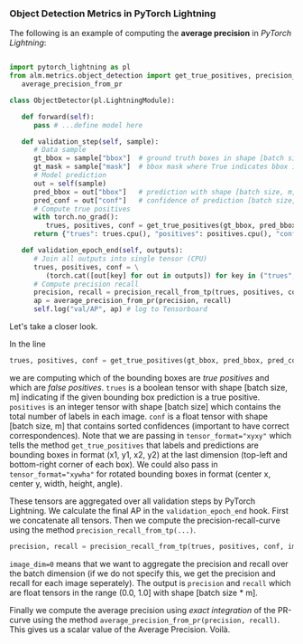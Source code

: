 ### Object Detection Metrics in PyTorch Lightning

The following is an example of computing the **average precision** in _PyTorch Lightning_:

```python

import pytorch_lightning as pl
from alm.metrics.object_detection import get_true_positives, precision_recall_from_tp, \
   average_precision_from_pr

class ObjectDetector(pl.LightningModule):

   def forward(self):
      pass # ...define model here

   def validation_step(self, sample):
      # Data sample
      gt_bbox = sample["bbox"]  # ground truth boxes in shape [batch size, n, 4]
      gt_mask = sample["mask"]  # bbox mask where True indicates bbox is valid [batch size, n]
      # Model prediction
      out = self(sample)
      pred_bbox = out["bbox"]   # prediction with shape [batch size, m, 4]
      pred_conf = out["conf"]   # confidence of prediction [batch size, m]
      # Compute true positives
      with torch.no_grad():
         trues, positives, conf = get_true_positives(gt_bbox, pred_bbox, pred_conf, gt_mask, tensor_format="xyxy")
      return {"trues": trues.cpu(), "positives": positives.cpu(), "conf": conf.cpu()}

   def validation_epoch_end(self, outputs):
      # Join all outputs into single tensor (CPU)
      trues, positives, conf = \
         (torch.cat([out[key] for out in outputs]) for key in ("trues", "positives", "conf"))
      # Compute precision recall
      precision, recall = precision_recall_from_tp(trues, positives, conf, image_dim=0)
      ap = average_precision_from_pr(precision, recall)
      self.log("val/AP", ap) # log to Tensorboard

```

Let's take a closer look.

In the line

```python
trues, positives, conf = get_true_positives(gt_bbox, pred_bbox, pred_conf, gt_mask, tensor_format="xyxy")
```

we are computing which of the bounding boxes are _true positives_ and which are _false positives_. `trues` is a boolean tensor with shape [batch size, m] indicating if the given bounding box prediction is a true positive. `positives` is an integer tensor with shape [batch size] which contains the total number of labels in each image. `conf` is a float tensor with shape [batch size, m] that contains sorted confidences (important to have correct correspondences). Note that we are passing in `tensor_format="xyxy"` which tells the method `get_true_positives` that labels and predictions are bounding boxes in format (x1, y1, x2, y2) at the last dimension (top-left and bottom-right corner of each box). We could also pass in `tensor_format="xywha"` for rotated bounding boxes in format (center x, center y, width, height, angle).

These tensors are aggregated over all validation steps by PyTorch Lightning. We calculate the final AP in the `validation_epoch_end` hook. First we concatenate all tensors. Then we compute the precision-recall-curve using the method `precision_recall_from_tp(...)`.

```python
precision, recall = precision_recall_from_tp(trues, positives, conf, image_dim=0)
```

`image_dim=0` means that we want to aggregate the precision and recall over the batch dimension (if we do not specify this, we get the precision and recall for each image seperately). The output is `precision` and `recall` which are float tensors in the range (0.0, 1.0] with shape [batch size * m].

Finally we compute the average precision using _exact integration_ of the PR-curve using the method `average_precision_from_pr(precision, recall)`. This gives us a scalar value of the Average Precision. Voilà.
